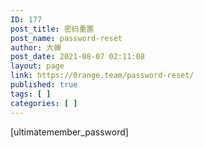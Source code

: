 ```yaml
---
ID: 177
post_title: 密码重置
post_name: password-reset
author: 大蝉
post_date: 2021-08-07 02:11:08
layout: page
link: https://0range.team/password-reset/
published: true
tags: [ ]
categories: [ ]
---
```

[ultimatemember_password]
